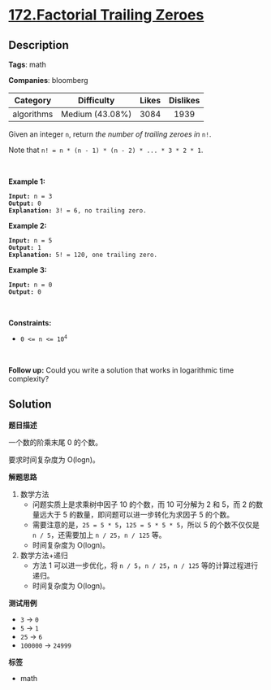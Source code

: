 # [172.Factorial Trailing Zeroes](https://leetcode.com/problems/factorial-trailing-zeroes/description/)

## Description

**Tags**: math

**Companies**: bloomberg

|  Category  |   Difficulty    | Likes | Dislikes |
| :--------: | :-------------: | :---: | :------: |
| algorithms | Medium (43.08%) | 3084  |   1939   |

<p>Given an integer <code>n</code>, return <em>the number of trailing zeroes in </em><code>n!</code>.</p>
<p>Note that <code>n! = n * (n - 1) * (n - 2) * ... * 3 * 2 * 1</code>.</p>
<p>&nbsp;</p>
<p><strong class="example">Example 1:</strong></p>
<pre><code><strong>Input:</strong> n = 3
<strong>Output:</strong> 0
<strong>Explanation:</strong> 3! = 6, no trailing zero.</code></pre>
<p><strong class="example">Example 2:</strong></p>
<pre><code><strong>Input:</strong> n = 5
<strong>Output:</strong> 1
<strong>Explanation:</strong> 5! = 120, one trailing zero.</code></pre>
<p><strong class="example">Example 3:</strong></p>
<pre><code><strong>Input:</strong> n = 0
<strong>Output:</strong> 0</code></pre>
<p>&nbsp;</p>
<p><strong>Constraints:</strong></p>
<ul>
  <li><code>0 &lt;= n &lt;= 10<sup>4</sup></code></li>
</ul>
<p>&nbsp;</p>
<p><strong>Follow up:</strong> Could you write a solution that works in logarithmic time complexity?</p>

## Solution

**题目描述**

一个数的阶乘末尾 0 的个数。

要求时间复杂度为 O(logn)。

**解题思路**

1. 数学方法
   - 问题实质上是求乘树中因子 10 的个数，而 10 可分解为 2 和 5，而 2 的数量远大于 5 的数量，即问题可以进一步转化为求因子 5 的个数。
   - 需要注意的是，`25 = 5 * 5`，`125 = 5 * 5 * 5`，所以 5 的个数不仅仅是 `n / 5`，还需要加上 `n / 25`，`n / 125` 等。
   - 时间复杂度为 O(logn)。
2. 数学方法+递归
   - 方法 1 可以进一步优化，将 `n / 5`，`n / 25`，`n / 125` 等的计算过程进行递归。
   - 时间复杂度为 O(logn)。

**测试用例**

- `3` -> `0`
- `5` -> `1`
- `25` -> `6`
- `100000` -> `24999`

**标签**

- math
